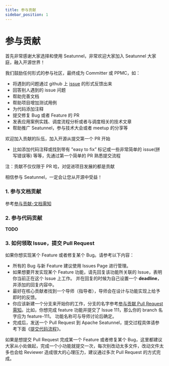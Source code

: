 ```yaml
---
title: 参与贡献
sidebar_position: 1
---
```


# 参与贡献

首先非常感谢大家选择和使用 Seatunnel，非常欢迎大家加入 Seatunnel 大家庭，融入开源世界！

我们鼓励任何形式的参与社区，最终成为 Committer 或 PPMC，如： 
* 将遇到的问题通过 github 上 [issue](https://github.com/apache/incubator-seatunnel/issues) 的形式反馈出来
* 回答别人遇到的 issue 问题
* 帮助完善文档
* 帮助项目增加测试用例
* 为代码添加注释
* 提交修复 Bug 或者 Feature 的 PR
* 发表应用案例实践、调度流程分析或者与调度相关的技术文章
* 帮助推广 Seatunnel，参与技术大会或者 meetup 的分享等

欢迎加入贡献的队伍，加入开源从提交第一个 PR 开始
  - 比如添加代码注释或找到带有 ”easy to fix” 标记或一些非常简单的 issue(拼写错误等) 等等，先通过第一个简单的 PR 熟悉提交流程

注：贡献不仅仅限于 PR 哈，对促进项目发展的都是贡献

相信参与 Seatunnel，一定会让您从开源中受益！

### 1. 参与文档贡献

参考[参与贡献-文档需知](submit_guide/document.md)

### 2. 参与代码贡献

**TODO**

### 3. 如何领取 Issue，提交 Pull Request

如果你想实现某个 Feature 或者修复某个 Bug。请参考以下内容：

* 所有的 Bug 与新 Feature 建议使用 Issues Page 进行管理。
* 如果想要开发实现某个 Feature 功能，请先回复该功能所关联的 Issue，表明你当前正在这个 Issue 上工作。 并在回复的时候为自己设置一个 **deadline**，并添加的回复内容中。
* 最好在核心贡献者找到一个导师（指导者），导师会在设计与功能实现上给予即时的反馈。
* 你应该新建一个分支来开始你的工作，分支的名字参考[参与贡献 Pull Request 需知](pull-request.md)。比如，你想完成 feature 功能并提交了 Issue 111，那么你的 branch 名字应为 feature-111。 功能名称可与导师讨论后确定。
* 完成后，发送一个 Pull Request 到 Apache Seatunnel，提交过程具体请参考下面《[提交代码流程](submit_guide/document.md)》。

如果是想提交 Pull Request 完成某一个 Feature 或者修复某个 Bug，这里都建议大家从小处做起，完成一个小功能就提交一次，每次别改动太多文件，改动文件太多也会给 Reviewer 造成很大的心理压力，建议通过多次 Pull Request 的方式完成。
